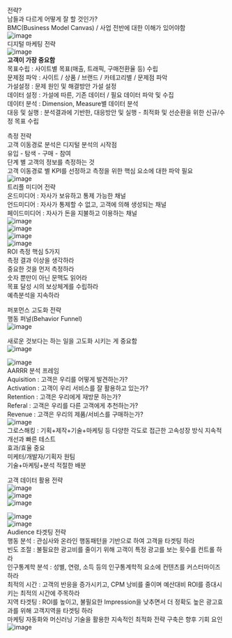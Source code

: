 전략?  
남들과 다르게 어떻게 잘 할 것인가?  
BMC(Business Model Canvas) / 사업 전반에 대한 이해가 있어야함    
![image](https://user-images.githubusercontent.com/55868306/121480677-48819b00-ca06-11eb-9296-1bf15d7073bf.png)  
디지털 마케팅 전략  
![image](https://user-images.githubusercontent.com/55868306/121481941-977c0000-ca07-11eb-846f-6a87802ab823.png)  
**고객이 가장 중요함**  
목표수립 : 사이트별 목표(매출, 트래픽, 구매전환율 등) 수립  
문제점 파악 : 사이트 / 상품 / 브랜드 / 카테고리별 / 문제점 파악  
가설설정 : 문제 원인 및 해결방안 가설 설정  
데이터 설정 : 가설에 따른, 기존 데이터 / 필요 데이터 파악 및 수집  
데이터 분석 : Dimension, Measure별 데이터 분석  
대응 및 실행 : 분석결과에 기반한, 대응방안 및 실행 - 최적화 및 선순환을 위한 신규/수정 목표 수립  

측정 전략  
고객 이동경로 분석은 디지털 분석의 시작점  
유입 - 탐색 - 구매 - 참여  
단계 별 고객의 정보를 측정하는 것  
고객 이동경로 별 KPI를 선정하고 측정을 위한 핵심 요소에 대한 파악 필요  
![image](https://user-images.githubusercontent.com/55868306/121483760-82a06c00-ca09-11eb-9f05-22c04595ca69.png)  
트리플 미디어 전략  
온드미디어 : 자사가 보유하고 통제 가능한 채널  
언드미디어 : 자사가 통제할 수 없고, 고객에 의해 생성되는 채널  
페이드미디어 : 자사가 돈을 지불하고 이용하는 채널  
![image](https://user-images.githubusercontent.com/55868306/121484615-5a653d00-ca0a-11eb-8fa7-007568ca70f5.png)    
![image](https://user-images.githubusercontent.com/55868306/121484941-aa440400-ca0a-11eb-9ea1-99f6e74b19c1.png)    
![image](https://user-images.githubusercontent.com/55868306/121485516-381fef00-ca0b-11eb-9e09-9cab50117fb9.png)    
![image](https://user-images.githubusercontent.com/55868306/121485825-89c87980-ca0b-11eb-9766-f1e71c9506e6.png)  
ROI 측정 핵심 5가지  
측정 결과 이상을 생각하라  
중요한 것을 먼저 측정하라  
숫자 뿐만이 아닌 문맥도 읽어라  
목표 달성 시의 보상체계를 수립하라  
예측분석을 지속하라  

퍼포먼스 고도화 전략  
행동 퍼널(Behavior Funnel)  
![image](https://user-images.githubusercontent.com/55868306/121487407-04de5f80-ca0d-11eb-96d7-bd293fc839dd.png)  

새로운 것보다는 하는 일을 고도화 시키는 게 중요함  
![image](https://user-images.githubusercontent.com/55868306/121487906-8635f200-ca0d-11eb-8d10-535b6b3a45d2.png)  

![image](https://user-images.githubusercontent.com/55868306/121488160-c72e0680-ca0d-11eb-9ff9-e42ab8a7e228.png)  
AARRR 분석 프레임  
Aquisition : 고객은 우리를 어떻게 발견하는가?  
Activation : 고객이 우리 서비스를 잘 활용하고 있는가?  
Retention : 고객은 우리에게 재방문 하는가?  
Referal : 고객은 우리를 다른 고객에게 추천하는가?  
Revenue : 고객은 우리의 제품/서비스를 구매하는가?  
![image](https://user-images.githubusercontent.com/55868306/121488402-04929400-ca0e-11eb-95d2-ada63bcc739f.png)  
그로스해킹 : 기획+제작+기술+마케팅 등 다양한 각도로 접근한 고속성장 방식
지속적 개선과 빠른 테스트  
효과/효율 중요  
미케터/개발자/기획자 원팀  
기술+마케팅+분석 적절한 배분  

고객 데이터 활용 전략  
![image](https://user-images.githubusercontent.com/55868306/121491698-29d4d180-ca11-11eb-8575-49a4f0d78ad9.png)  
![image](https://user-images.githubusercontent.com/55868306/121489731-54be2600-ca0f-11eb-99c0-2403e8dce712.png)  
![image](https://user-images.githubusercontent.com/55868306/121489937-88994b80-ca0f-11eb-87be-3feec3d9ce5f.png)  

![image](https://user-images.githubusercontent.com/55868306/121490242-cbf3ba00-ca0f-11eb-9000-9e0210dd36e0.png)  
![image](https://user-images.githubusercontent.com/55868306/121490507-0d846500-ca10-11eb-96b3-aec5b1f58201.png)  
Audience 타겟팅 전략  
행동 분석 : 관심사와 온라인 행동패턴을 기반으로 하여 고객을 타겟팅 하라    
빈도 조절 : 불필요한 광고비를 줄이기 위해 고객이 특정 광고를 보는 횟수를 컨트롤 하라    
인구통계학 분석 : 성별, 연령, 소득 등의 인구통계학적 요소에 컨텐츠를 커스터마이즈 하라    
최적의 시간 : 고객의 반응을 증가시키고, CPM 낭비를 줄이며 예산대비 ROI를 증대시키는 최적의 시간에 주목하라    
지역 타겟팅 : ROI를 높이고, 불필요한 Impression을 낮추면서 더 정확도 높은 광고효과를 위해 고객지역을 타겟팅 하라    
마케팅 자동화와 머신러닝 기술을 활용한 지속적인 최적화 전략 구축은 향후 기회 요인  
![image](https://user-images.githubusercontent.com/55868306/121490997-87b4e980-ca10-11eb-9379-e2322677d8cb.png)    

   





